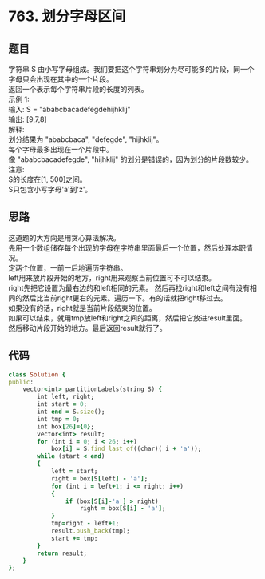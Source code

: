 # 763. 划分字母区间
## 题目
字符串 S 由小写字母组成。我们要把这个字符串划分为尽可能多的片段，同一个字母只会出现在其中的一个片段。           
返回一个表示每个字符串片段的长度的列表。           
示例 1:          
输入: S = "ababcbacadefegdehijhklij"         
输出: [9,7,8]       
解释:      
划分结果为 "ababcbaca", "defegde", "hijhklij"。       
每个字母最多出现在一个片段中。         
像 "ababcbacadefegde", "hijhklij" 的划分是错误的，因为划分的片段数较少。        
注意:      
S的长度在[1, 500]之间。      
S只包含小写字母'a'到'z'。      
## 思路
这道题的大方向是用贪心算法解决。       
先用一个数组储存每个出现的字母在字符串里面最后一个位置，然后处理本职情况。         
定两个位置，一前一后地遍历字符串。      
left用来放片段开始的地方，right用来观察当前位置可不可以结束。          
right先把它设置为最右边的和left相同的元素。
然后再找right和left之间有没有相同的然后比当前right更右的元素。遍历一下。有的话就把right移过去。    
如果没有的话，right就是当前片段结束的位置。       
如果可以结束，就用tmp放left和right之间的距离，然后把它放进result里面。      
然后移动片段开始的地方。最后返回result就行了。      
## 代码
```ruby
class Solution {
public:
    vector<int> partitionLabels(string S) {
        int left, right;
        int start = 0;
        int end = S.size();
        int tmp = 0;
        int box[26]={0};
        vector<int> result;
        for (int i = 0; i < 26; i++)
            box[i] = S.find_last_of((char)( i + 'a'));
        while (start < end)
        {
            left = start;
            right = box[S[left] - 'a'];
            for (int i = left+1; i <= right; i++)
            {
                if (box[S[i]-'a'] > right) 
                    right = box[S[i] - 'a'];
            }
            tmp=right - left+1;
            result.push_back(tmp);
            start += tmp;
        }
        return result;
    }
};


```
